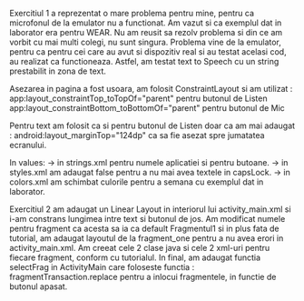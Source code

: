 Exercitiul 1 a reprezentat o mare problema pentru mine, pentru ca microfonul de la emulator
nu a functionat. Am vazut si ca exemplul dat in laborator era pentru WEAR. Nu am reusit sa 
rezolv problema si din ce am vorbit cu mai multi colegi, nu sunt singura.
Problema vine de la emulator, pentru ca pentru cei care au avut si dispozitiv real si au testat
acelasi cod, au realizat ca functioneaza.
Astfel, am testat text to Speech cu un string prestabilit in zona de text.

Asezarea in pagina a fost usoara, am folosit ConstraintLayout si am utilizat :
app:layout_constraintTop_toTopOf="parent" pentru butonul de Listen
app:layout_constraintBottom_toBottomOf="parent" pentru butonul de Mic

Pentru text am folosit ca si pentru butonul de Listen doar ca am mai adaugat :
android:layout_marginTop="124dp" ca sa fie asezat spre jumatatea ecranului.

In values:
-> in strings.xml pentru numele aplicatiei si pentru butoane.
-> in styles.xml am adaugat <item name="android:textAllCaps">false</item> pentru a nu mai avea
textele in capsLock.
-> in colors.xml am schimbat culorile pentru a semana cu exemplul dat in laborator.

Exercitiul 2 am adaugat un Linear Layout in interiorul lui activity_main.xml si i-am constrans
lungimea intre text si butonul de jos.
Am modificat numele pentru fragment ca acesta sa ia ca default Fragmentul1 si in plus fata de
tutorial, am adaugat layoutul de la fragment_one pentru a nu avea erori in activity_main.xml.
Am creeat cele 2 clase java si cele 2 xml-uri pentru fiecare fragment, conform cu tutorialul.
In final, am adaugat functia selectFrag in ActivityMain care foloseste functia :
fragmentTransaction.replace pentru a inlocui fragmentele, in functie de butonul apasat.